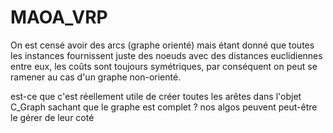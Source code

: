 # MAOA_VRP

On est censé avoir des arcs (graphe orienté) mais étant donné que toutes les instances fournissent juste des noeuds avec des distances euclidiennes entre eux, les coûts sont toujours symétriques, par conséquent on peut se ramener au cas d'un graphe non-orienté.

est-ce que c'est réellement utile de créer toutes les arêtes dans l'objet C_Graph sachant que le graphe est complet ? nos algos peuvent peut-être le gérer de leur coté
